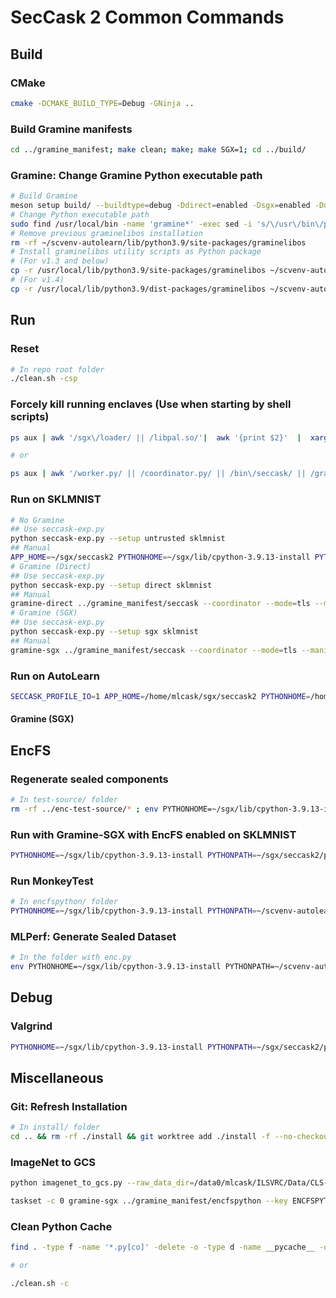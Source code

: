# SecCask 2 Common Commands

## Build

### CMake
```bash
cmake -DCMAKE_BUILD_TYPE=Debug -GNinja ..
```

### Build Gramine manifests

```bash
cd ../gramine_manifest; make clean; make; make SGX=1; cd ../build/
```

### Gramine: Change Gramine Python executable path

```bash
# Build Gramine
meson setup build/ --buildtype=debug -Ddirect=enabled -Dsgx=enabled -Ddcap=enabled
# Change Python executable path
sudo find /usr/local/bin -name 'gramine*' -exec sed -i 's/\/usr\/bin\/python3/\/usr\/bin\/env python3/' {} \;
# Remove previous graminelibos installation
rm -rf ~/scvenv-autolearn/lib/python3.9/site-packages/graminelibos
# Install graminelibos utility scripts as Python package
# (For v1.3 and below)
cp -r /usr/local/lib/python3.9/site-packages/graminelibos ~/scvenv-autolearn/lib/python3.9/site-packages
# (For v1.4)
cp -r /usr/local/lib/python3.9/dist-packages/graminelibos ~/scvenv-autolearn/lib/python3.9/site-packages
```


## Run

### Reset

```bash
# In repo root folder
./clean.sh -csp
```

### Forcely kill running enclaves (Use when starting by shell scripts)

```bash
ps aux | awk '/sgx\/loader/ || /libpal.so/'|  awk '{print $2}'  |  xargs kill -9 2>/dev/null

# or

ps aux | awk '/worker.py/ || /coordinator.py/ || /bin\/seccask/ || /gramine_manifest\/seccask/ || /libpal.so/'|  awk '{print $2}'  |  xargs kill -9 2>/dev/null
```

### Run on SKLMNIST

```bash
# No Gramine
## Use seccask-exp.py
python seccask-exp.py --setup untrusted sklmnist
## Manual
APP_HOME=~/sgx/seccask2 PYTHONHOME=~/sgx/lib/cpython-3.9.13-install PYTHONPATH=~/sgx/seccask2/pysrc ~/sgx/seccask2/build/bin/seccask --coordinator --mode=tls --manifest=sklmnist
# Gramine (Direct)
## Use seccask-exp.py
python seccask-exp.py --setup direct sklmnist
## Manual
gramine-direct ../gramine_manifest/seccask --coordinator --mode=tls --manifest=sklmnist
# Gramine (SGX)
## Use seccask-exp.py
python seccask-exp.py --setup sgx sklmnist
## Manual
gramine-sgx ../gramine_manifest/seccask --coordinator --mode=tls --manifest=sklmnist
```

### Run on AutoLearn

```bash
SECCASK_PROFILE_IO=1 APP_HOME=/home/mlcask/sgx/seccask2 PYTHONHOME=/home/mlcask/sgx/lib/cpython-3.9.13-install PYTHONPATH=/home/mlcask/sgx/seccask2/pysrc gramine-direct ../gramine_manifest/seccask --coordinator --mode=ratls --manifest=cs_autolearn -k SECCASK_TEST_KEY
```

#### Gramine (SGX)

## EncFS

### Regenerate sealed components

```bash
# In test-source/ folder
rm -rf ../enc-test-source/* ; env PYTHONHOME=~/sgx/lib/cpython-3.9.13-install     PYTHONPATH=~/scvenv-autolearn/lib/python3.9/site-packages     ~/sgx/encfspython/build/bin/encfspython     --input ~/sgx/test-source/enc.py --key SECCASK_TEST_KEY
```

### Run with Gramine-SGX with EncFS enabled on SKLMNIST

```bash
PYTHONHOME=~/sgx/lib/cpython-3.9.13-install PYTHONPATH=~/sgx/seccask2/pysrc:~/scvenv-autolearn/lib/python3.9/site-packages APP_HOME=~/sgx/seccask2 ~/sgx/seccask2/build/bin/seccask --coordinator --mode=tls --manifest=sklmnist -k SECCASK_TEST_KEY
```

### Run MonkeyTest

```bash
# In encfspython/ folder
PYTHONHOME=~/sgx/lib/cpython-3.9.13-install PYTHONPATH=~/scvenv-autolearn/lib/python3.9/site-packages gramine-sgx ./gramine_manifest/encfspython --input ~/sgx/encfspython/monkeytest.py --key ENCFSPYTHON --args -r,256,-w,256,-s,512,-f,/mnt/ramdisk/encfs/monkeytest
```

### MLPerf: Generate Sealed Dataset

```bash
# In the folder with enc.py
env PYTHONHOME=~/sgx/lib/cpython-3.9.13-install PYTHONPATH=~/scvenv-autolearn/lib/python3.9/site-packages ~/sgx/encfspython/build/bin/encfspython --input ./enc.py --key ENCFSPYTHON
```


## Debug

### Valgrind

```bash
PYTHONHOME=~/sgx/lib/cpython-3.9.13-install PYTHONPATH=~/sgx/seccask2/pysrc:~/scvenv-autolearn/lib/python3.9/site-packages PYTHONMALLOC=malloc valgrind --tool=memcheck --leak-check=full --suppressions=~/sgx/lib/cpython-3.9.13/Misc/valgrind-python.supp ./bin/seccask --coordinator --mode=tls --manifest=cs_autolearn > valgrind.log 2>&1
```


## Miscellaneous

### Git: Refresh Installation

```bash
# In install/ folder
cd .. && rm -rf ./install && git worktree add ./install -f --no-checkout --detach && cd install && git checkout HEAD -- .
```

### ImageNet to GCS

```bash
python imagenet_to_gcs.py --raw_data_dir=/data0/mlcask/ILSVRC/Data/CLS-LOC --local_scratch_dir=. --nogcs_upload

taskset -c 0 gramine-sgx ../gramine_manifest/encfspython --key ENCFSPYTHON --input imagenet_to_gcs.py --args --raw_data_dir=/data0/mlcask/ILSVRC/Data/CLS-LOC,--local_scratch_dir=/mnt/ramdisk/encfs,--nogcs_upload > sgx-encfs_minfa-aes256sha256-avx2.log 2>&1
```

### Clean Python Cache

```bash
find . -type f -name '*.py[co]' -delete -o -type d -name __pycache__ -delete

# or

./clean.sh -c
```
